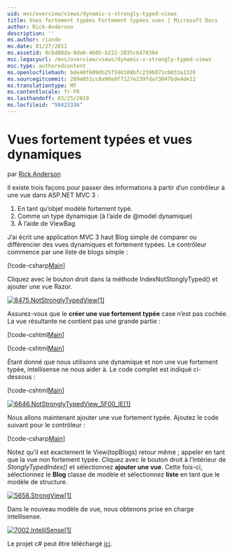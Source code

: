 ```yaml
---
uid: mvc/overview/views/dynamic-v-strongly-typed-views
title: Vues fortement typées Fortement typées vues | Microsoft Docs
author: Rick-Anderson
description: ''
ms.author: riande
ms.date: 01/27/2011
ms.assetid: 0cbd88da-0da6-4605-b222-2835c6478304
msc.legacyurl: /mvc/overview/views/dynamic-v-strongly-typed-views
msc.type: authoredcontent
ms.openlocfilehash: bde40f609db25f590108bfc2396071c0033a1326
ms.sourcegitcommit: 289e051cc8a90e8f7127e239fda73047bde4de12
ms.translationtype: MT
ms.contentlocale: fr-FR
ms.lasthandoff: 03/25/2019
ms.locfileid: "58423336"
---
```

<a name="dynamic-v-strongly-typed-views"></a>Vues fortement typées et vues dynamiques
====================
par [Rick Anderson]((https://twitter.com/RickAndMSFT))

Il existe trois façons pour passer des informations à partir d’un contrôleur à une vue dans ASP.NET MVC 3 :

1. En tant qu’objet modèle fortement typé.
2. Comme un type dynamique (à l’aide de @model dynamique)
3. À l’aide de ViewBag

J’ai écrit une application MVC 3 haut Blog simple de comparer ou différencier des vues dynamiques et fortement typées. Le contrôleur commence par une liste de blogs simple :

[!code-csharp[Main](dynamic-v-strongly-typed-views/samples/sample1.cs)]

Cliquez avec le bouton droit dans la méthode IndexNotStonglyTyped() et ajouter une vue Razor.

[![8475.NotStronglyTypedView[1]](dynamic-v-strongly-typed-views/_static/image2.png)](dynamic-v-strongly-typed-views/_static/image1.png)

Assurez-vous que le **créer une vue fortement typée** case n’est pas cochée. La vue résultante ne contient pas une grande partie :

[!code-cshtml[Main](dynamic-v-strongly-typed-views/samples/sample2.cshtml)]

[!code-cshtml[Main](dynamic-v-strongly-typed-views/samples/sample3.cshtml)]

Étant donné que nous utilisons une dynamique et non une vue fortement typée, intellisense ne nous aider à. Le code complet est indiqué ci-dessous :

[!code-cshtml[Main](dynamic-v-strongly-typed-views/samples/sample4.cshtml)]

[![6646.NotStronglyTypedView_5F00_IE[1]](dynamic-v-strongly-typed-views/_static/image4.png)](dynamic-v-strongly-typed-views/_static/image3.png)

Nous allons maintenant ajouter une vue fortement typée. Ajoutez le code suivant pour le contrôleur :

[!code-csharp[Main](dynamic-v-strongly-typed-views/samples/sample5.cs)]


Notez qu’il est exactement le View(topBlogs) retour même ; appeler en tant que la vue non fortement typée. Cliquez avec le bouton droit à l’intérieur de *StonglyTypedIndex()* et sélectionnez **ajouter une vue**. Cette fois-ci, sélectionnez le **Blog** classe de modèle et sélectionnez **liste** en tant que le modèle de structure.

[![5658.StrongView[1]](dynamic-v-strongly-typed-views/_static/image6.png)](dynamic-v-strongly-typed-views/_static/image5.png)

Dans le nouveau modèle de vue, nous obtenons prise en charge intellisense.

[![7002.IntelliSense[1]](dynamic-v-strongly-typed-views/_static/image8.png)](dynamic-v-strongly-typed-views/_static/image7.png)

Le projet c# peut être téléchargé [ici](https://blogs.msdn.com/cfs-file.ashx/__key/CommunityServer-Blogs-Components-WeblogFiles/00-00-01-11-73-SSMS/1817.Mvc3ViewDemo.zip).
